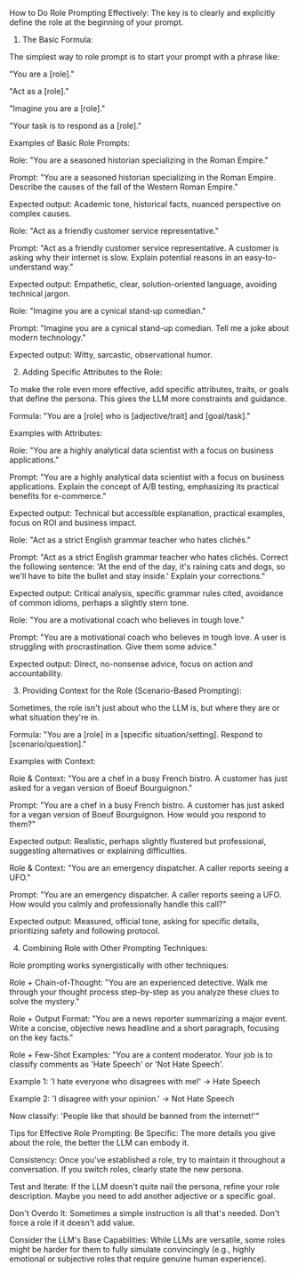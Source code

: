 How to Do Role Prompting Effectively:
The key is to clearly and explicitly define the role at the beginning of your prompt.

1. The Basic Formula:

The simplest way to role prompt is to start your prompt with a phrase like:

"You are a [role]."

"Act as a [role]."

"Imagine you are a [role]."

"Your task is to respond as a [role]."

Examples of Basic Role Prompts:

Role: "You are a seasoned historian specializing in the Roman Empire."

Prompt: "You are a seasoned historian specializing in the Roman Empire. Describe the causes of the fall of the Western Roman Empire."

Expected output: Academic tone, historical facts, nuanced perspective on complex causes.

Role: "Act as a friendly customer service representative."

Prompt: "Act as a friendly customer service representative. A customer is asking why their internet is slow. Explain potential reasons in an easy-to-understand way."

Expected output: Empathetic, clear, solution-oriented language, avoiding technical jargon.

Role: "Imagine you are a cynical stand-up comedian."

Prompt: "Imagine you are a cynical stand-up comedian. Tell me a joke about modern technology."

Expected output: Witty, sarcastic, observational humor.

2. Adding Specific Attributes to the Role:

To make the role even more effective, add specific attributes, traits, or goals that define the persona. This gives the LLM more constraints and guidance.

Formula: "You are a [role] who is [adjective/trait] and [goal/task]."

Examples with Attributes:

Role: "You are a highly analytical data scientist with a focus on business applications."

Prompt: "You are a highly analytical data scientist with a focus on business applications. Explain the concept of A/B testing, emphasizing its practical benefits for e-commerce."

Expected output: Technical but accessible explanation, practical examples, focus on ROI and business impact.

Role: "Act as a strict English grammar teacher who hates clichés."

Prompt: "Act as a strict English grammar teacher who hates clichés. Correct the following sentence: 'At the end of the day, it's raining cats and dogs, so we'll have to bite the bullet and stay inside.' Explain your corrections."

Expected output: Critical analysis, specific grammar rules cited, avoidance of common idioms, perhaps a slightly stern tone.

Role: "You are a motivational coach who believes in tough love."

Prompt: "You are a motivational coach who believes in tough love. A user is struggling with procrastination. Give them some advice."

Expected output: Direct, no-nonsense advice, focus on action and accountability.

3. Providing Context for the Role (Scenario-Based Prompting):

Sometimes, the role isn't just about who the LLM is, but where they are or what situation they're in.

Formula: "You are a [role] in a [specific situation/setting]. Respond to [scenario/question]."

Examples with Context:

Role & Context: "You are a chef in a busy French bistro. A customer has just asked for a vegan version of Boeuf Bourguignon."

Prompt: "You are a chef in a busy French bistro. A customer has just asked for a vegan version of Boeuf Bourguignon. How would you respond to them?"

Expected output: Realistic, perhaps slightly flustered but professional, suggesting alternatives or explaining difficulties.

Role & Context: "You are an emergency dispatcher. A caller reports seeing a UFO."

Prompt: "You are an emergency dispatcher. A caller reports seeing a UFO. How would you calmly and professionally handle this call?"

Expected output: Measured, official tone, asking for specific details, prioritizing safety and following protocol.

4. Combining Role with Other Prompting Techniques:

Role prompting works synergistically with other techniques:

Role + Chain-of-Thought: "You are an experienced detective. Walk me through your thought process step-by-step as you analyze these clues to solve the mystery."

Role + Output Format: "You are a news reporter summarizing a major event. Write a concise, objective news headline and a short paragraph, focusing on the key facts."

Role + Few-Shot Examples: "You are a content moderator. Your job is to classify comments as 'Hate Speech' or 'Not Hate Speech'.

Example 1: 'I hate everyone who disagrees with me!' -> Hate Speech

Example 2: 'I disagree with your opinion.' -> Not Hate Speech

Now classify: 'People like that should be banned from the internet!'"

Tips for Effective Role Prompting:
Be Specific: The more details you give about the role, the better the LLM can embody it.

Consistency: Once you've established a role, try to maintain it throughout a conversation. If you switch roles, clearly state the new persona.

Test and Iterate: If the LLM doesn't quite nail the persona, refine your role description. Maybe you need to add another adjective or a specific goal.

Don't Overdo It: Sometimes a simple instruction is all that's needed. Don't force a role if it doesn't add value.

Consider the LLM's Base Capabilities: While LLMs are versatile, some roles might be harder for them to fully simulate convincingly (e.g., highly emotional or subjective roles that require genuine human experience).
